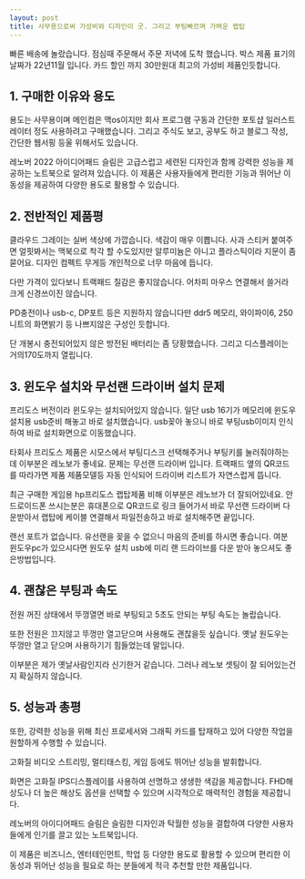 ```yaml
---
layout: post
title: 사무용으로써 가성비와 디자인이 굿. 그리고 부팅빠르며 가벼운 랩탑
---
```


빠른 배송에 놀랐습니다. 점심때 주문해서 주문 저녁에 도착 했습니다. 박스 제품 표기의 날짜가 22년11월 입니다. 카드 할인 까지 30만원대 최고의 가성비 제품인듯합니다.



<h2>1. 구매한 이유와 용도</h2>
용도는 사무용이며 메인컴은 맥os이지만 회사 프로그램 구동과 간단한 포토샵 일러스트레이터 정도 사용하려고 구매했습니다. 그리고 주식도 보고, 공부도 하고 블로그 작성, 간단한 웹서핑 등울 위해서도 있습니다.

레노버 2022 아이디어패드 슬림은 고급스럽고 세련된 디자인과 함께 강력한 성능을 제공하는 노트북으로 알려져 있습니다. 이 제품은 사용자들에게 편리한 기능과 뛰어난 이동성을 제공하여 다양한 용도로 활용할 수 있습니다.




<h2>2. 전반적인 제품평</h2>
클라우드 그레이는 실버 색상에 가깝습니다. 색감이 매우 이쁩니다. 사과 스티커 붙여주면 얼핏봐서는 맥북으로 착각 할 수도있지만 알루미늄은 아니고 플라스틱이라 지문이 좀 묻어요. 디자인 컴펙트 무게등 개인적으로 너무 마음에 듭니다.

다만 가격이 있다보니 트랙패드 질감은 좋지않습니다. 어차피 마우스 연결해서 쓸거라 크게 신경쓰이진 않습니다.

PD충전이나 usb-c, DP포트 등은 지원하지 않습니다만 ddr5 메모리, 와이파이6, 250니트의 화면밝기 등 나쁘지않은 구성인 듯합니다.

단 개봉시 충전되어있지 않은 방전된 배터리는 좀 당황했습니다. 그리고 디스플레이는 거의170도까지 열립니다.




<h2>3. 윈도우 설치와 무선랜 드라이버 설치 문제</h2>
프리도스 버전이라 윈도우는 설치되어있지 않습니다. 일단 usb 16기가 메모리에 윈도우설치용 usb준비 해놓고 바로 설치했습니다. usb꽂아 놓으니 바로 부팅usb이미지 인식하여 바로 설치화면으로 이동했습니다.

타회사 프리도스 제품은 시모스에서 부팅디스크 선택해주거나 부팅키를 눌러줘야하는데 이부분은 레노보가 좋네요. 문제는 무선랜 드라이버 입니다. 트랙패드 옆의 QR코드를 따라가면 제품 제품모델등 자동 인식되어 드라이버 리스트가 자연스럽게 뜹니다.

최근 구매한 게임용 hp프리도스 랩탑제품 비해 이부분은 레노브가 더 잘되어있네요. 안드로이드폰 쓰시는분은 휴대폰으로 QR코드로 링크 들어가서 바로 무선랜 드라이버 다운받아서 랩탑에 케이블 연결해서 파일전송하고 바로 설치해주면 끝입니다.

랜선 포트가 없습니다. 유선랜을 꽂을 수 없으니 마음의 준비를 하시면 좋습니다. 여분 윈도우pc가 있으시다면 원도우 설치 usb에 미리 랜 드라이브를 다운 받아 놓으셔도 좋은방법입니다.




<h2>4. 괜찮은 부팅과 속도</h2>
전원 꺼진 상태에서 뚜껑열면 바로 부팅되고 5초도 안되는 부팅 속도는 놀랍습니다.

또한 전원은 끄지않고 뚜껑만 열고닫으며 사용해도 괜찮을듯 싶습니다. 옛날 원도우는 뚜껑만 열고 닫으며 사용하기기 힘들었는데 말입니다.

이부분은 제가 옛날사람인지라 신기한거 같습니다. 그러나 레노보 셋팅이 잘 되어있는건지 확실하지 않습니다.




<h2>5. 성능과 총평</h2>
또한, 강력한 성능을 위해 최신 프로세서와 그래픽 카드를 탑재하고 있어 다양한 작업을 원할하게 수행할 수 있습니다. 

고화질 비디오 스트리밍, 멀티태스킹, 게임 등에도 뛰어난 성능을 발휘합니다.

화면은 고화질 IPS디스플레이를 사용하여 선명하고 생생한 색감을 제공합니다. FHD해상도나 더 높은 해상도 옵션을 선택할 수 있으며 시각적으로 매력적인 경험을 제공합니다.

레노버의 아이디어패드 슬림은 슬림한 디자인과 탁월한 성능을 결합하여 다양한 사용자들에게 인기를 끌고 있는 노트북입니다. 

이 제품은 비즈니스, 엔터테인먼트, 학업 등 다양한 용도로 활용할 수 있으며 편리한 이동성과 뛰어난 성능을 필요로 하는 분들에게 적극 추천할 만한 제품입니다.